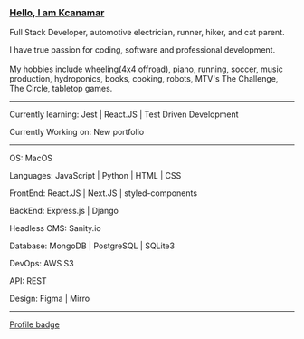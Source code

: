 ### [Hello, I am Kcanamar](http://www.kcanamar.me/)

Full Stack Developer, automotive electrician, runner, hiker, and cat parent.

I have true passion for coding, software and professional development. <br><br>My hobbies include wheeling(4x4 offroad), piano, running, soccer, music production, hydroponics, books, cooking, robots, MTV's The Challenge, The Circle, tabletop games.

---

Currently learning:  Jest | React.JS | Test Driven Development

Currently Working on: New portfolio

---

OS: MacOS

Languages: JavaScript | Python | HTML | CSS 

FrontEnd: React.JS | Next.JS | styled-components

BackEnd: Express.js | Django 

Headless CMS: Sanity.io

Database: MongoDB | PostgreSQL | SQLite3

DevOps: AWS S3 

API: REST 

Design: Figma | Mirro

---


[Profile badge](https://www.codewars.com/users/kcanamar/badges/small)

